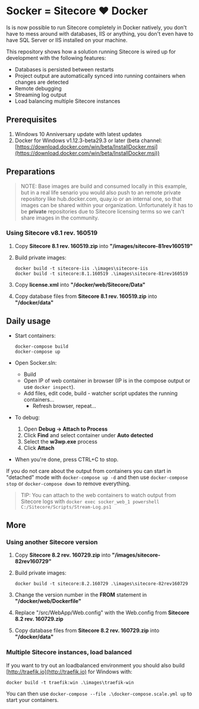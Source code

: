 # Socker = Sitecore :heart: Docker

Is is now possible to run Sitecore completely in Docker natively, you don't have to mess around with databases, IIS or anything, you don't even have to have SQL Server or IIS installed on your machine.

This repository shows how a solution running Sitecore is wired up for development with the following features:

- Databases is persisted between restarts
- Project output are automatically synced into running containers when changes are detected
- Remote debugging
- Streaming log output
- Load balancing multiple Sitecore instances

## Prerequisites

1. Windows 10 Anniversary update with latest updates
2. Docker for Windows v1.12.3-beta29.3 or later (beta channel: [https://download.docker.com/win/beta/InstallDocker.msi](https://download.docker.com/win/beta/InstallDocker.msi))

## Preparations

>NOTE: Base images are build and consumed locally in this example, but in a real life senario you would also push to an remote private repository like 
hub.docker.com, quay.io or an internal one, so that images can be shared within your organization.
Unfortunately it has to be **private** repositories due to Sitecore licensing terms so we can't share images in the community.

### Using Sitecore v8.1 rev. 160519

1. Copy **Sitecore 8.1 rev. 160519.zip** into **"/images/sitecore-81rev160519"**
2. Build private images:
	
	````
	docker build -t sitecore-iis .\images\sitecore-iis
	docker build -t sitecore:8.1.160519 .\images\sitecore-81rev160519
	````

3. Copy **license.xml** into **"/docker/web/Sitecore/Data"**
4. Copy database files from **Sitecore 8.1 rev. 160519.zip** into **"/docker/data"**

## Daily usage

- Start containers:

	````
	docker-compose build
	docker-compose up
	````

- Open Socker.sln:
	- Build
	- Open IP of web container in browser (IP is in the compose output or use `docker inspect`).
	- Add files, edit code, build - watcher script updates the running containers...
		- Refresh browser, repeat...
- To debug:
	1. Open **Debug -> Attach to Process**
	2. Click **Find** and select container under **Auto detected**
	3. Select the **w3wp.exe** process
	4. Click **Attach**
- When you're done, press CTRL+C to stop.

If you do not care about the output from containers you can start in "detached" mode with `docker-compose up -d` and then use `docker-compose stop` or `docker-compose down` to remove everything. 

>TIP: You can attach to the web containers to watch output from Sitecore logs with `docker exec socker_web_1 powershell C:/Sitecore/Scripts/Stream-Log.ps1`

## More

### Using another Sitecore version

1. Copy **Sitecore 8.2 rev. 160729.zip** into **"/images/sitecore-82rev160729"**
2. Build private images:
	
	````
	docker build -t sitecore:8.2.160729 .\images\sitecore-82rev160729
	````

3. Change the version number in the **FROM** statement in **"/docker/web/Dockerfile"**
4. Replace "/src/WebApp/Web.config" with the Web.config from **Sitecore 8.2 rev. 160729.zip**
5. Copy database files from **Sitecore 8.2 rev. 160729.zip** into **"/docker/data"**

### Multiple Sitecore instances, load balanced

If you want to try out an loadbalanced environment you should also build [http://traefik.io](http://traefik.io) for Windows with:

````
docker build -t traefik:win .\images\traefik-win
````

You can then use `docker-compose --file .\docker-compose.scale.yml up` to start your containers.

